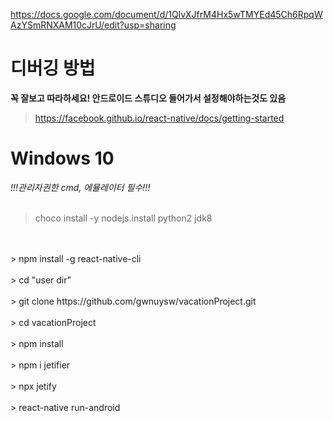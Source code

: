 
https://docs.google.com/document/d/1QlvXJfrM4Hx5wTMYEd45Ch6RpqWAzYSmRNXAM10cJrU/edit?usp=sharing

# 디버깅 방법
**꼭 잘보고 따라하세요! 안드로이드 스튜디오 들어가서 설정해야하는것도 있음**

> https://facebook.github.io/react-native/docs/getting-started

# Windows 10

*!!!관리자권한 cmd, 에뮬레이터 필수!!!*
<br>
<br>
> choco install -y nodejs.install python2 jdk8
<br>
<br>
> npm install -g react-native-cli
<br>
<br>
> cd "user dir"
<br>
<br>
> git clone https://github.com/gwnuysw/vacationProject.git
<br>
<br>
> cd vacationProject
<br>
<br>
> npm install
<br>
<br>
> npm i jetifier
<br>
<br>
> npx jetify
<br>
<br>
> react-native run-android
